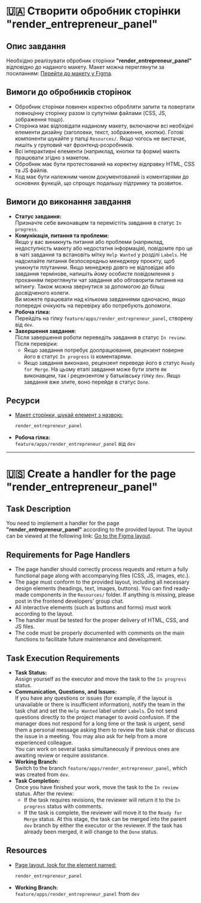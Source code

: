 # 🇺🇦 Створити обробник сторінки "render_entrepreneur_panel"

## Опис завдання
Необхідно реалізувати обробник сторінки **"render_entrepreneur_panel"** відповідно до наданого макету. Макет можна переглянути за посиланням:
[Перейти до макету у Figma](https://www.figma.com/design/XMX1W4mwttgUy8L0a4kzQe/Bronyumo.ua-(special-task-mockup)?node-id=0-1&t=wnXX2PPEWtIi002e-1).

## Вимоги до обробників сторінок
- Обробник сторінки повинен коректно обробляти запити та повертати повноцінну сторінку разом із супутніми файлами (CSS, JS, зображення тощо).
- Сторінка має відповідати наданому макету, включаючи всі необхідні елементи дизайну (заголовки, текст, зображення, кнопки). Готові компоненти шукайте у папці `Resources/`. Якщо чогось не вистачає, пишіть у груповий чат фронтенд-розробників.
- Всі інтерактивні елементи (наприклад, кнопки та форми) мають працювати згідно з макетом.
- Обробник має бути протестований на коректну відправку HTML, CSS та JS файлів.
- Код має бути належним чином документований із коментарями до основних функцій, що спрощує подальшу підтримку та розвиток.

## Вимоги до виконання завдання
- **Статус завдання:**  
  Призначте себе виконавцем та перемістіть завдання в статус `In progress`.
- **Комунікація, питання та проблеми:**  
  Якщо у вас виникнуть питання або проблеми (наприклад, недоступність макету або недостатня інформація), повідомте про це в чаті завдання та встановіть мітку `Help Wanted` у розділі `Labels`. Не надсилайте питання безпосередньо менеджеру проєкту, щоб уникнути плутанини. Якщо менеджер довго не відповідає або завдання термінове, напишіть йому особисте повідомлення з проханням переглянути чат завдання або обговорити питання на мітингу. Також можна звернутися за допомогою до більш досвідченого колеги.  
  Ви можете працювати над кількома завданнями одночасно, якщо попередні очікують на перевірку або потребують допомоги.
- **Робоча гілка:**  
  Перейдіть на гілку `feature/apps/render_entrepreneur_panel`, створену від `dev`.
- **Завершення завдання:**  
  Після завершення роботи переведіть завдання в статус `In review`. Після перевірки:  
  - Якщо завдання потребує доопрацювання, рецензент поверне його в статус `In progress` із коментарями.  
  - Якщо завдання виконано, рецензент переведе його в статус `Ready for Merge`. На цьому етапі завдання може бути злите як виконавцем, так і рецензентом у батьківську гілку `dev`. Якщо завдання вже злите, воно перейде в статус `Done`.

## Ресурси
- [Макет сторінки, шукай елемент з назвою:](https://www.figma.com/design/XMX1W4mwttgUy8L0a4kzQe/Bronyumo.ua-(special-task-mockup)?node-id=0-1&t=wnXX2PPEWtIi002e-1)  
    ```bash
    render_entrepreneur_panel
    ```
- **Робоча гілка:**  
  `feature/apps/render_entrepreneur_panel` від `dev`
---
# 🇺🇸 Create a handler for the page "render_entrepreneur_panel"

## Task Description
You need to implement a handler for the page **"render_entrepreneur_panel"** according to the provided layout. The layout can be viewed at the following link:
[Go to the Figma layout](https://www.figma.com/design/XMX1W4mwttgUy8L0a4kzQe/Bronyumo.ua-(special-task-mockup)?node-id=0-1&t=wnXX2PPEWtIi002e-1).

## Requirements for Page Handlers
- The page handler should correctly process requests and return a fully functional page along with accompanying files (CSS, JS, images, etc.).
- The page must conform to the provided layout, including all necessary design elements (headings, text, images, buttons). You can find ready-made components in the `Resources/` folder. If anything is missing, please post in the frontend developers' group chat.
- All interactive elements (such as buttons and forms) must work according to the layout.
- The handler must be tested for the proper delivery of HTML, CSS, and JS files.
- The code must be properly documented with comments on the main functions to facilitate future maintenance and development.

## Task Execution Requirements
- **Task Status:**  
  Assign yourself as the executor and move the task to the `In progress` status.
- **Communication, Questions, and Issues:**  
  If you have any questions or issues (for example, if the layout is unavailable or there is insufficient information), notify the team in the task chat and set the `Help Wanted` label under `Labels`. Do not send questions directly to the project manager to avoid confusion. If the manager does not respond for a long time or the task is urgent, send them a personal message asking them to review the task chat or discuss the issue in a meeting. You may also ask for help from a more experienced colleague.  
  You can work on several tasks simultaneously if previous ones are awaiting review or require assistance.
- **Working Branch:**  
  Switch to the branch `feature/apps/render_entrepreneur_panel`, which was created from `dev`.
- **Task Completion:**  
  Once you have finished your work, move the task to the `In review` status. After the review:  
  - If the task requires revisions, the reviewer will return it to the `In progress` status with comments.  
  - If the task is complete, the reviewer will move it to the `Ready for Merge` status. At this stage, the task can be merged into the parent `dev` branch by either the executor or the reviewer. If the task has already been merged, it will change to the `Done` status.

## Resources
- [Page layout, look for the element named:](https://www.figma.com/design/XMX1W4mwttgUy8L0a4kzQe/Bronyumo.ua-(special-task-mockup)?node-id=0-1&t=wnXX2PPEWtIi002e-1)  
    ```bash
    render_entrepreneur_panel
    ```
- **Working Branch:**  
  `feature/apps/render_entrepreneur_panel` from `dev`